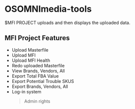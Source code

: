 # OSOMNImedia-tools

$MFI PROJECT uploads and then displays the uploaded data.

MFI Project Features
--------

- Upload Masterfile
- Upload MFI
- Upload MFI Health
- Redo uploaded Masterfile
- View Brands, Vendors, All
- Export Total FBA Value
- Export Potential Trouble SKUS
- Export Brands, Vendors, All
- Log-in system
  > Admin rights
